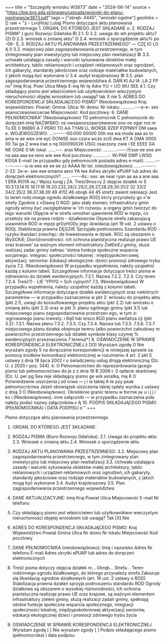 +++
title = "Szczegóły wniosku W3873"
date = "2024-06-14"
source = "https://bip.brg.gda.pl/images/uploads/wnioski-do-planu-ogolnego/w3873.pdf"
tags = ["obręb: 4445", "wnioski-ogolne"]
geolinks = []
raw = "z - LvvjHraz Lutajj Pismo dotyczące aktu planowania przestrzennego 1. ORGAN, DO KTÓREGO JEST SKŁADANE o: 2. RODZAJ PISMA” ( guro Rozwoju Gdańska  BI 2.1. D 2.2. uwaga do wh projektu aktu? (2)  D 2.3. wniosek o zmianę aktu” D 2.4. wniosek o sporządzenie aktu% po -06- Ś, 3. RODZAJ AKTU PLANOWANIA PRZESTRZENNEGO” —  CZĘ IO LO Ą 0 3.2. miejscowy plan zagospodarowania przestrzennego, w tym zintegrowany pian inwestycyjny lub miejscowy plan rewitalizacji © 3.3. uchwała ustałająca zasady i warunki sytuowania obiektów małej architektury, tablic reklamowych i urządzeń reklamowych oraz ogrodzeń, ich gabaryty, standardy jakościowe oraz rodzaje materiałów budowlanych, z jakich mogą być wykonane U 3.4. audyt krajobrazowy © 3.5. plan zagospodarowania przestrzennego województwa 4. DAŃ KI AJ IA .LA 2 FP no” Imię Kraj. Powi Ulica Miejs E-mą Nr tę Adre YU = UO WU SEE 4.1. Czy składający pismo jest właścicielem lub użytkownikiem wieczystym nieruchomości objętej wnioskiem lub uwagą? tak X nie 5. ADRES DO KORESPONDENCJI SKŁADAJĄCEGO PISMO” (Nieobowiązkowo) Kraj. województwo: Powiat: Gmina: Ulica: Nr domu: Nr lokalu: ...........---e-e- ses asansczeaoneccecae Miejscowość: Kod pocztowy: 6. DANE PEŁNOMOCNIKA” (Nieobowiązkowo) TD pełnomocnik  C pełnomocnik do doręczeń imię  NAZWISKO: os owsawooszawrzewwow ooo oe ogar roz re To EE 0 96890 A 7 PERO TO AA TYAN LL WORSE RZEP PZPNNY DM saea e. WOJEWÓGZEWO: ...-------00:000 00000 00h ma wa moda aaa ao to ama w ae wee ore eyć DONISE ooo czara wcze zciS dwa KT A OMA 0000 00 Tai ga Z wwa irae o nę 000090026 USG) osaczony zwie i EE EEEE GA NE OOAE 0 Mr lokal. ......---. aras Miejscowość: ...........-----:sa:sse ee one am na aaa aaa ea reno wie eee Kod pocztowy:............-. Wi PAR SWP LWSG KOGA E-mail (w przypadku gdy pełnomocnik posiada adres e-mail): ........------------u-ie eee ee ee ee zz AAAA Nr tel. (nieobowiązkowo): ......------- 2-22: 2e-e- see eee emama aero YA tee Adres skrytki ePUAP lub adres do doręczeń elektronicznych?: ...... -----4s:: ses: ae near ryan aa aa a ane aaa 1 ERA ROYA wj / Wpisz turajj j ZA. Treść9nos:ry 2 objęcie działek nr E 10:3.13.14.15 16.17.18 19.20.232,24/2.25/2,26.27,28.29,30.31/2 32 33/2 34/2.35/2 36.37.38.39 49 4112.46 obręb 44 45 strefz zieient  rekreacji Jest to teren rodz:nnege ogredu działkowego ROD) ktcry przynależy go «'w strefy Zgodnie z «Siawą O RGD. jako stały eismen; infrastruktury gmin ogrody winny być uwzględniene w 'ch rozwoju. a organy gmin tworzyć do tego warunki Objęcie w'w strefa umożtwi ujawnienie RÓD w mpzp, co przełozy sie na prawa rodzin - działkowców Obyecie strefa zakazujacą uiawnienie ROD w mpzp grOzHODy jegc iikwidacja (art 19 ust. 2 ustawy o RODj. Stabilizacja prawna DĘGZiIE Sprzyjała podnoszeniu Szandardu ROD - ryzyko ikwidaci zniechęc: de Inwestowania w dziaik. ROC są obszarem o WySCKiE; Dioróżnorodności. ich ochrona pianistyczna realizuje prawo UE oraz kraiowe' sa ważnym elsment infrastruktury ZiełDnEJ gminy, słuza realizacj zadar gminy oełniac 'stotna funkcje społeczne wsparcia socjainego. integrac: społeczności lokainej : międzypokcien:owej. aklywizacj: seniorów. Edukacji ekologiczne: dzieci promocji zdrowego trybu życia 7.2. (Nieobowiązkowo) W przypadku wypełnienia, nałeży uzupełnić każdą z kolumn tabeli. Szczegółowe informacje dotyczące treści pisma w odniesieniu do działek ewidencyjnych: 7.2.1. Nazwa 7.2.2. 7.2.3. Czy teren 7.2.4. Treść?) - LIE 'YPIYG = Sch cyjnych? 7.3, (Nieobowiązkowo) W przypadku wypełnienia, należy uzupełnić każdą z kolumn tabeli. Szczegółowe informacje dotyczące działek ewidencyjnych oraz niektórych parametrów — w przypadku zaznaczenia w pkt 2: wniosku do projektu aktu (pkt 2.1), uwagi do konsultowanego projektu aktu (pkt 2.2) lub wniosku o zmianę aktu (pkt 2.3) oraz w pkt 3: planu ogólnego gminy (pkt 3.1) lub miejscowego pianu zagospodarowania przestrzen ego, w tym zi :egrowanego pianu inwesty. i 8q0 łub ieisco 8G0 planu awitaltza cji (pkt 3.2): 7.3.1. Nazwa płanu 7.3.2. 7.3.3. Czy 7.3.4. Nazwa lub 7.3.5. 7.3.6. 7.3.7. miejscowego planu działsk obejmuje terenu (albo powierzchni  zabudowy m powierzchni przestrzennego lub działek  symbole klasy czymej % ewidencyjnych przeznaczenia 7 terenu)*) 8. OŚWIADCZENIE W SPRAWIE KORESPONDENCJI ELEKTRONICZNEJ ź DO) Wyrażam zgodę O Nie wyrażam zgody 5 na doręczanie korespondencji w niniejszej sprawie za pomocą środków komunikacji elektronicznej w rozumieniu 4 art. 2 pkt 5 ustawy z dnia 18 lipca 2002 r o świadczeniu usług drogą elektroniczną (Dz. U. z 2020 r poz. 344). k: O Pelnomacnictwo do reprezentowania jącego pismo lub pełnomocnictwo do je z z dnia 16 B 2006 r. 0 opłacie skarbowej (Dz. U. per pg Sea reje składający pismo ge wik asratka, mę 8 O Potwierdzenie uiszczenia j od iciwa — j i ia takiej A te pzy peak pełnomocnictwa Jeżeli obowiązek uiszczenia takiej opłaty wynika z ustawy z dnią 3 O (Nieobowiązkowo). Określenie granic terenu w formie jw u i j j i ko i (Nieobowiązkowo). inne załączniki — w przypadku zaznaczenia  poła nałeży podać nazwy załączników.» Ą 10. PODPIS SKŁADAJĄCEGO PISMO (PEŁNOMOCNIKA) i DATA PODPISU o "
+++

Pismo dotyczące aktu planowania przestrzennego

1. ORGAN, DO KTÓREGO JEST SKŁADANE:
2. RODZAJ PISMA (Biuro Rozwoju Gdańska):
   2.1. Uwaga do projektu aktu
   2.3. Wniosek o zmianę aktu
   2.4. Wniosek o sporządzenie aktu
3. RODZAJ AKTU PLANOWANIA PRZESTRZENNEGO:
   3.2. Miejscowy plan zagospodarowania przestrzennego, w tym zintegrowany plan inwestycyjny lub miejscowy plan rewitalizacji
   3.3. Uchwała ustalająca zasady i warunki sytuowania obiektów małej architektury, tablic reklamowych i urządzeń reklamowych oraz ogrodzeń, ich gabaryty, standardy jakościowe oraz rodzaje materiałów budowlanych, z jakich mogą być wykonane
   3.4. Audyt krajobrazowy
   3.5. Plan zagospodarowania przestrzennego województwa
4. DANE AKTUALIZACYJNE:
   Imię
   Kraj
   Powiat
   Ulica
   Miejscowość
   E-mail
   Nr telefonu
5. Czy składający pismo jest właścicielem lub użytkownikiem wieczystym nieruchomości objętej wnioskiem lub uwagą?
   Tak [X] Nie
6. ADRES DO KORESPONDENCJI SKŁADAJĄCEGO PISMO:
   Kraj
   Województwo
   Powiat
   Gmina
   Ulica
   Nr domu
   Nr lokalu
   Miejscowość
   Kod pocztowy
7. DANE PEŁNOMOCNIKA (nieobowiązkowo):
   Imię i nazwisko
   Adres
   Nr telefonu
   E-mail
   Adres skrytki ePUAP lub adres do doręczeń elektronicznych
8. Treść pisma dotyczy objęcia działek nr...
   Obręb...
   Strefa...
   Teren rodzinnego ogrodu działkowego, do którego przynależy strefa
   Zakazuje się likwidację ogrodów działkowych (art. 19 ust. 2 ustawy o ROD)
   Stabilizacja prawna działań sprzyja podnoszeniu standardu ROD
   Ogrody działkowe są obszarem o wysokiej różnorodności, ich ochrona pianistyczna realizuje prawo UE oraz krajowe, są ważnym elementem infrastruktury zieleni gminy, służą realizacji zadań gminy, spełniają istotne funkcje społeczne wsparcia społecznego, integracji społeczności lokalnej, międzypokoleniowej aktywizacji seniorów, edukacji ekologicznej dzieci i promocji zdrowego trybu życia

9. OŚWIADCZENIE W SPRAWIE KORESPONDENCJI ELEKTRONICZNEJ
   Wyrażam zgodę [ ] Nie wyrażam zgody [ ]
   Podpis składającego pismo (pełnomocnika) i data podpisu


